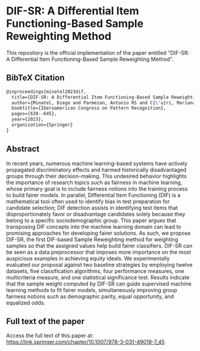 # DIF-SR: A Differential Item Functioning-Based Sample Reweighting Method

This repository is the official implementation of the paper entitled "DIF-SR: A Differential Item Functioning-Based Sample Reweighting Method".

## BibTeX Citation

```latex
@inproceedings{minatel2023dif,
  title={DIF-SR: A Differential Item Functioning-Based Sample Reweighting Method},
  author={Minatel, Diego and Parmezan, Antonio RS and C{\'u}ri, Mariana and de A. Lopes, Alneu},
  booktitle={Iberoamerican Congress on Pattern Recognition},
  pages={630--645},
  year={2023},
  organization={Springer}
}
```

## Abstract

In recent years, numerous machine learning-based systems have actively propagated discriminatory effects and harmed historically disadvantaged groups through their decision-making. This undesired behavior highlights the importance of research topics such as fairness in machine learning, whose primary goal is to include fairness notions into the training process to build fairer models. In parallel, Differential Item Functioning (DIF) is a mathematical tool often used to identify bias in test preparation for candidate selection; DIF detection assists in identifying test items that disproportionately favor or disadvantage candidates solely because they belong to a specific sociodemographic group. This paper argues that transposing DIF concepts into the machine learning domain can lead to promising approaches for developing fairer solutions. As such, we propose DIF-SR, the first DIF-based Sample Reweighting method for weighting samples so that the assigned values help build fairer classifiers. DIF-SR can be seen as a data preprocessor that imposes more importance on the most auspicious examples in achieving equity ideals. We experimentally evaluated our proposal against two baseline strategies by employing twelve datasets, five classification algorithms, four performance measures, one multicriteria measure, and one statistical significance test. Results indicate that the sample weight computed by DIF-SR can guide supervised machine learning methods to fit fairer models, simultaneously improving group fairness notions such as demographic parity, equal opportunity, and equalized odds.

## Full text of the paper

Access the full text of this paper at: https://link.springer.com/chapter/10.1007/978-3-031-49018-7_45
